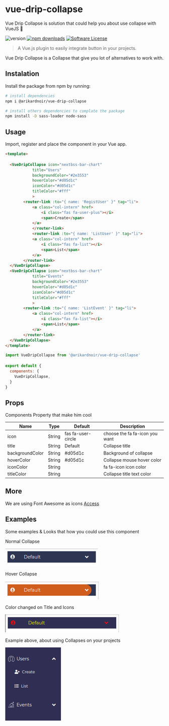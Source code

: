 # vue-drip-collapse
Vue Drip Collapse is solution that could help you about use collapse with VueJS 🎨

![version](https://img.shields.io/npm/v/@arikardnoir/vue-drip-collapse) [![npm downloads](https://img.shields.io/npm/dt/@arikardnoir/vue-drip-collapse.svg)](https://www.npmjs.com/package/@arikardnoir/vue-drip-collapse) <a href="https://www.npmjs.com/package/@arikardnoir/vue-drip-collapse"> [![Software License](https://img.shields.io/npm/l/@arikardnoir/vue-drip-collapse)](LICENSE)
> A Vue.js plugin to easily integrate button in your projects.

Vue Drip Collapse is a Collapse that give you lot of alternatives to work with.

## Instalation
Install the package from npm by running:
``` bash
# install dependencies
npm i @arikardnoir/vue-drip-collapse
```

``` bash
# install others dependencies to complate the package
npm install -D sass-loader node-sass
```

## Usage
Import, register and place the component in your Vue app.
```html
<template>   

  <VueDripCollapse icon="nextbss-bar-chart" 
            title="Users" 
            backgroundColor="#2e3553" 
            hoverColor="#d05d1c"
            iconColor="#d05d1c"
            titleColor="#fff"
            >
        <router-link :to="{ name: 'RegistUser' }" tag="li">
            <a class="col-intern" href>
                <i class="fas fa-user-plus"></i>
                <span>Create</span>
            </a>
            </router-link>
            <router-link :to="{ name: 'ListUser' }" tag="li">
            <a class="col-intern" href>
                <i class="fas fa-list"></i>
                <span>List</span>
            </a>
        </router-link>
  </VueDripCollapse>
  <VueDripCollapse icon="nextbss-bar-chart" 
            title="Events" 
            backgroundColor="#2e3553" 
            hoverColor="#d05d1c" 
            iconColor="#d05d1c" 
            titleColor="#fff"
            >
        <router-link :to="{ name: 'ListEvent' }" tag="li">
            <a class="col-intern" href>
                <i class="fas fa-list"></i>
                <span>List</span>
            </a>
        </router-link>
  </VueDripCollapse>
</template>
```

```js
import VueDripCollapse from '@arikardnoir/vue-drip-collapse'

export default {
  components: {
    VueDripCollapse,
  }
}
```

## Props
Components Property that make him cool

|Name              |Type          |Default              |Description                                           |
|------------------|--------------|---------------------|------------------------------------------------------|
|icon              |String        |fas fa-user-circle   |choose the fa fa-icon you want                        |
|title             |String        |Default              |Collapse title                                        |
|backgroundColor   |String        |#d05d1c              |Background of collapse                                |
|hoverColor        |String        |#d05d1c              |Collapse mouse hover color                            |
|iconColor         |String        |                     |fa fa-icon icon color                                 |
|titleColor        |String        |                     |Collapse title text color                             |


## More
We are using Font Awesome as icons [Access](https://fontawesome.com/v4.7.0/icons/)

## Examples
Some examples & Looks that how you could use this component

Normal Collapse

![picture](./img/collapse1.png) 

Hover Collapse

![picture](./img/collapse2.png)   

Color changed on Title and Icons

![picture](./img/collapse3.png)   

Example above, about using Collapses on your projects

![picture](./img/collapse4.png)   